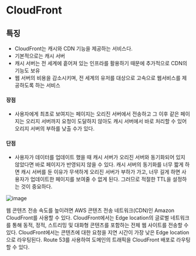 # CloudFront



## 특징

* CloudFront는 캐시와 CDN 기능을 제공하는 서비스다.
* 기본적으로는 캐시 서버
* 캐시 서버는 전 세계에 흩어져 있는 인프라를 활용하기 때문에 추가적으로 CDN의 기능도 보유
* 웹 서버의 비용을 감소시키며, 전 세계의 유저를 대상으로 고속으로 웹서비스를 제공하도록 하는 서비스

#### 장점

* 사용자에게 최초로 보여지는 페이지는 오리진 서버에서 전송하고 그 이후 같은 페이지는 오리지 서버까지 요청이 도달하지 않아도 캐시 서버에서 바로 처리할 수 있어 오리지 서버의 부하를 낮출 수가 있다.

#### 단점

* 사용자가 데이터를 업데이트 했을 때 캐시 서버가 오리진 서버와 동기화되어 있지 않았다면 바로 페이지가 반영되지 않을 수 있다. 캐시 서버의 동기화를 너무 짧게 하면 캐시 서버를 둔 이유가 무색하게 오리진 서버가 부하가 가고, 너무 길게 하면 사용자가 업데이트한 페이지를 보여줄 수 없게 된다. 그러므로 적절한 TTL을 설정하는 것이 중요하다.



![image](https://user-images.githubusercontent.com/33750210/138785743-93050d5a-d552-422b-a36b-34a1b65be236.png)

  웹 콘텐츠 전송 속도를 높이려면 AWS 콘텐츠 전송 네트워크(CDN)인 Amazon CloudFront를 사용할 수 있다. CloudFront에서는 Edge location의 글로벌 네트워크를 통해 동적, 정적, 스트리밍 및 대화형 콘텐츠를 포함하는 전체 웹 사이트를 전송할 수 있다. CloudFront에서는 콘텐츠에 대한 요청을 지연 시간이 가장 낮은 Edge location으로 라우팅된다. Route 53를 사용하여 도메인의 트래픽을 CloudFront 배포로 라우팅할 수 있다.
